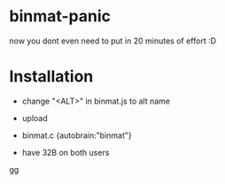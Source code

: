 # binmat-panic
now you dont even need to put in 20 minutes of effort :D

# Installation
* change "\<ALT\>" in binmat.js to alt name

* upload
  
* binmat.c {autobrain:"binmat"}
  
* have 32B on both users
  
gg
